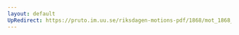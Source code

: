 ```yaml
---
layout: default
UpRedirect: https://pruto.im.uu.se/riksdagen-motions-pdf/1868/mot_1868__ak__210/mot_1868__ak__210-001.pdf
---
```

